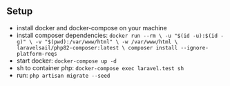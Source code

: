 ## Setup
- install docker and docker-compose on your machine
- install composer dependencies: `docker run --rm \
    -u "$(id -u):$(id -g)" \
    -v "$(pwd):/var/www/html" \
    -w /var/www/html \
    laravelsail/php82-composer:latest \
    composer install --ignore-platform-reqs`
- start docker: `docker-compose up -d`
- sh to container php: `docker-compose exec laravel.test sh`
- run: `php artisan migrate --seed`
